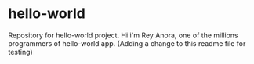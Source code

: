 # hello-world
Repository for hello-world project.
Hi i'm Rey Anora, one of the millions programmers of hello-world app.
(Adding a change to this readme file for testing)
